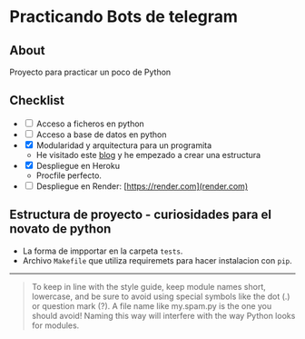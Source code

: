 # Practicando Bots de telegram

## About

Proyecto para practicar un poco de Python

## Checklist

- <input type="checkbox" > Acceso a ficheros en python
- <input type="checkbox" > Acceso a base de datos en python
- <input type="checkbox" checked> Modularidad y arquitectura para un programita
  - He visitado este [blog](https://docs.python-guide.org/writing/structure/) y he empezado a crear una estructura
- <input type="checkbox" checked> Despliegue en Heroku
  - Procfile perfecto.
- <input type="checkbox"> Despliegue en Render: [https://render.com](render.com)
## Estructura de proyecto - curiosidades para el novato de python

- La forma de impportar en la carpeta `tests`.
- Archivo `Makefile` que utiliza requiremets para hacer instalacion con `pip`.  

--- 

> To keep in line with the style guide, keep module names short, lowercase, and be sure to avoid using special symbols like the dot (.) or question mark (?). A file name like my.spam.py is the one you should avoid! Naming this way will interfere with the way Python looks for modules.

